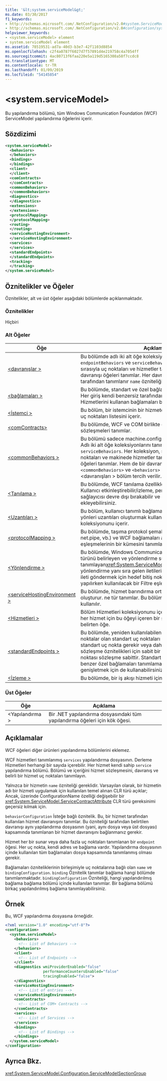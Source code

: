 ```yaml
---
title: '&lt;system.serviceModel&gt;'
ms.date: 03/30/2017
f1_keywords:
- http://schemas.microsoft.com/.NetConfiguration/v2.0#system.ServiceModel
- http://schemas.microsoft.com/.NetConfiguration/v2.0#configuration/system.ServiceModel
helpviewer_keywords:
- <system.serviceModel> element
- system.serviceModel element
ms.assetid: 78519531-ad7a-40d3-b3e7-42f1103d8854
ms.openlocfilehash: c2f4a0787f6027d7f57891d4e219758c4a7054ff
ms.sourcegitcommit: 4ac80713f6faa220e5a119d5165308a58f7ccdc8
ms.translationtype: MT
ms.contentlocale: tr-TR
ms.lasthandoff: 01/09/2019
ms.locfileid: "54145854"
---
```

# <a name="ltsystemservicemodelgt"></a>&lt;system.serviceModel&gt;
Bu yapılandırma bölümü, tüm Windows Communication Foundation (WCF) ServiceModel yapılandırma öğelerini içerir.  
  
## <a name="syntax"></a>Sözdizimi  
  
```xml  
<system.serviceModel>
  <behaviors>
  </behaviors>
  <bindings>
  </bindings>
  <client>
  </client>
  <comContracts>
  </comContracts>
  <commonBehaviors>
  </commonBehaviors>
  <diagnostics>
  </diagnostics>
  <extensions>
  </extensions>
  <protocolMapping>
  </protocolMapping>
  <routing>
  </routing>
  <serviceHostingEnvironment>
  </serviceHostingEnvironment>
  <services>
  </services>
  <standardEndpoints>
  </standardEndpoints>
  <tracking>
  </tracking>
</system.serviceModel>
```  
  
## <a name="attributes-and-elements"></a>Öznitelikler ve Öğeler  
 Öznitelikler, alt ve üst öğeler aşağıdaki bölümlerde açıklanmaktadır.  
  
### <a name="attributes"></a>Öznitelikler  
 Hiçbiri  
  
### <a name="child-elements"></a>Alt Öğeler  
  
|Öğe|Açıklama|  
|-------------|-----------------|  
|[\<davranışlar >](../../../../../docs/framework/configure-apps/file-schema/wcf/behaviors.md)|Bu bölümde adlı iki alt öğe koleksiyonlarını tanımlar `endpointBehaviors` ve `serviceBehaviors`.  Her koleksiyon sırasıyla uç noktaları ve hizmetler tarafından kullanılan davranışı öğeleri tanımlar. Her davranışı öğesi kendi benzersiz tarafından tanımlanır `name` özniteliği.|  
|[\<bağlamaları >](../../../../../docs/framework/configure-apps/file-schema/wcf/bindings.md)|Bu bölümde, standart ve özel bağlamalar koleksiyonunu tutar. Her giriş kendi benzersiz tarafından tanımlanır `name`. Hizmetlerini kullanan bağlamaları bağlayarak kullanarak `name`.|  
|[\<İstemci >](../../../../../docs/framework/configure-apps/file-schema/wcf/client.md)|Bu bölüm, bir istemcinin bir hizmete bağlanmak için kullandığı uç noktaları listesini içerir.|  
|[\<comContracts>](../../../../../docs/framework/configure-apps/file-schema/wcf/comcontracts.md)|Bu bölümde, WCF ve COM birlikte çalışması için etkin COM sözleşmeleri tanımlar.|  
|[\<commonBehaviors >](../../../../../docs/framework/configure-apps/file-schema/wcf/commonbehaviors.md)|Bu bölümü sadece machine.config dosyasında tanımlanabilir. Adlı iki alt öğe koleksiyonlarını tanımlar `endpointBehaviors` ve `serviceBehaviors`.  Her koleksiyon, sırasıyla tüm WCF uç noktaları ve makinede hizmetler tarafından kullanılan davranışı öğeleri tanımlar.  Hem de bir davranış tanımlanmışsa `<commonBehaviors>` ve `<behaviors>` bölümler, davranış \<davranışları > bölüm tercih verilir.|  
|[\<Tanılama >](../../../../../docs/framework/configure-apps/file-schema/wcf/diagnostics.md)|Bu bölümde, WCF tanılama özelliklerini ayarlarını içerir. Kullanıcı etkinleştirebilir/izleme, performans sayaçları ve WMI sağlayıcısı devre dışı bırakabilir ve özel ileti filtreleri ekleyebilirsiniz.|  
|[\<Uzantıları >](../../../../../docs/framework/configure-apps/file-schema/wcf/extensions-section.md)|Bu bölüm, kullanıcı tanımlı bağlamalar, davranışları ve diğer yönleri uzantıları oluşturmak kullanıcı olanak tanıyan uzantılar koleksiyonunu içerir.|  
|[\<protocolMapping >](../../../../../docs/framework/configure-apps/file-schema/wcf/protocolmapping.md)|Bu bölümde, taşıma protokol şemaları (örn., http, net.tcp, net.pipe, vb.) ve WCF bağlamaları arasında varsayılan protokol eşleşmelerinin bir kümesini tanımlar.|  
|[\<Yönlendirme >](../../../../../docs/framework/configure-apps/file-schema/wcf/routing.md)|Bu bölümde, Windows Communication Foundation (WCF) türünü belirleyen ve yönlendirme süzgeçleri kümesini tanımlayan<xref:System.ServiceModel.Dispatcher.MessageFilter> yönlendirme yanı sıra gelen iletileri değerlendirmek ne zaman ileti göndermek için hedef bitiş noktalarını tanımlayan tabloları yapılırken kullanılacak bir Filtre eşleşir.|  
|[\<serviceHostingEnvironment >](../../../../../docs/framework/configure-apps/file-schema/wcf/servicehostingenvironment.md)|Bu bölümde, hizmet barındırma ortamı için belirli bir örneğini oluşturur. ne tür tanımlar. Bu bölümde boşsa, varsayılan türü kullanılır.|  
|[\<Hizmetleri >](../../../../../docs/framework/configure-apps/file-schema/wcf/services.md)|Bölüm Hizmetleri koleksiyonunu içerir. Derlemede tanımlanan her hizmet için bu öğeyi içeren bir `service` hizmeti ayarlarını belirten öğe.|  
|[\<standardEndpoints >](../../../../../docs/framework/configure-apps/file-schema/wcf/standardendpoints.md)|Bu bölümde, yeniden kullanılabilen önceden yapılandırılmış uç noktalar olan standart uç noktaları koleksiyonu tanımlar. Bir standart uç nokta gerekir veya daha fazla adresi, bağlama ve sözleşme öznitelikleri için sabit bir değer. Örneğin, bulma uç noktası sözleşme sabittir. Standart uç noktaları, yeni özellikleri benzer özel bağlamaları tanımlamak için olan hizmet uç noktası genişletmek için de kullanabilirsiniz.|
|[\<İzleme >](../../../../../docs/framework/configure-apps/file-schema/wcf/tracking-of-wcf.md)|Bu bölümde, bir iş akışı hizmeti için izleme ayarlarını tanımlar.|

### <a name="parent-elements"></a>Üst Öğeler  
  
|Öğe|Açıklama|  
|-------------|-----------------|  
|\<Yapılandırma >|Bir .NET yapılandırma dosyasındaki tüm yapılandırma öğeleri için kök öğesi.|  
  
## <a name="remarks"></a>Açıklamalar  
 WCF öğeleri diğer ürünleri yapılandırma bölümlerini eklemez.  
  
 WCF hizmetleri tanımlanmış `services` yapılandırma dosyasının. Derleme Hizmetleri herhangi bir sayıda içerebilir. Her hizmet kendi sahip `service` yapılandırma bölümü. Bölümü ve içeriğini hizmet sözleşmesini, davranış ve belirli bir hizmet uç noktaları tanımlayın.  
  
 Yalnızca bir hizmetin `name` özniteliği gereklidir.  Varsayılan olarak, bir hizmetin adı bir hizmeti uygulamak için kullanılan temel alınan CLR türü açıklar; Ancak, üzerinde ConfigurationName özelliği değişebilir bir <xref:System.ServiceModel.ServiceContractAttribute> CLR türü gereksinimi geçersiz kılmak için.  
  
 `behaviorConfiguration` İsteğe bağlı öznitelik. Bu, bir hizmet tarafından kullanılan hizmet davranışını tanımlar. Bu özniteliği tarafından belirtilen davranışı aynı yapılandırma dosyasının (yani, aynı dosya veya üst dosyası) kapsamında tanımlanan bir hizmet davranışını bağlanmanız gerekir.  
  
 Hizmet her bir sunar veya daha fazla uç noktaları tanımlanan bir `endpoint` öğesi. Her uç nokta, kendi adres ve bağlama vardır. Yapılandırma dosyasının içinde kullanılan tüm bağlamaları dosya kapsamında tanımlanmış olması gerekir.  
  
 Bağlamaları özniteliklerinin birleşimiyle uç noktalarına bağlı olan `name` ve `bindingConfiguration`. `binding` Öznitelik tanımlar bağlama hangi bölümde tanımlanmaktadır. `bindingConfiguration` Özniteliği, hangi yapılandırılmış bağlama bağlama bölümü içinde kullanılan tanımlar. Bir bağlama bölümü birkaç yapılandırılmış bağlama tanımlayabilirsiniz.  
  
## <a name="example"></a>Örnek  
 Bu, WCF yapılandırma dosyasına örneğidir.  
  
```xml  
<?xml version="1.0" encoding="utf-8"?>
<configuration>
  <system.serviceModel>
    <behaviors>
      <!-- List of Behaviors -->
    </behaviors>
    <client>
      <!-- List of Endpoints -->
    </client>
    <diagnostics wmiProviderEnabled="false"
                 performanceCountersEnabled="false"
                 tracingEnabled="false">
    </diagnostics>
    <serviceHostingEnvironment>
      <!-- List of entries -->
    </serviceHostingEnvironment>
    <comContracts>
      <!-- List of COM+ Contracts -->
    </comContracts>
    <services>
      <!-- List of Services -->
    </services>
    <bindings>
      <!-- List of Bindings -->
    </bindings>
  </system.serviceModel>
</configuration>
```  
  
## <a name="see-also"></a>Ayrıca Bkz.  
 <xref:System.ServiceModel.Configuration.ServiceModelSectionGroup>
